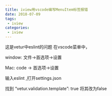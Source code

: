 ```yaml
---
title: iview用vscode编写MenuItem标签报错
date: 2018-07-09 
tags:
 - iview
categories:
 - iview
---
```


这是vetur中eslint的问题 在vscode菜单中，



window: 文件->首选项->设置



Mac: code -> 首选项->设置 





输入eslint ,打开settings.json





找到 “vetur.validation.template”: true 将其改为false

